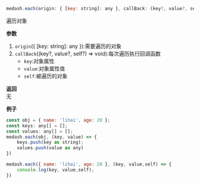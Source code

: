 ```js
medash.each(origin: { [key: string]: any }, callBack: (key?, value?, self?) => void):void
```
遍历对象

**参数**  
1. `origin`({ [key: string]: any }):需要遍历的对象
2. `callBack`((key?, value?, self?) => void):每次遍历执行回调函数
    * `key`:对象属性
    * `value`:对象属性值
    * `self`:被遍历的对象
  
**返回**  
无       
  
**例子**  

```js
const obj = { name: 'lihai', age: 20 };
const keys: any[] = [];
const values: any[] = [];
medash.each(obj, (key, value) => {
    keys.push(key as string);
    values.push(value as any)
})

medash.each({ name: 'lihai', age: 20 }, (key, value,self) => {
    console.log(key, value,self);
})
```
